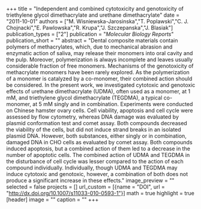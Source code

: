 +++
title = "Independent and combined cytotoxicity and genotoxicity of triethylene glycol dimethacrylate and urethane dimethacrylate"
date = "2011-10-01"
authors = ["M. Wisniewska-Jarosinska","T. Poplawski","C. J. Chojnacki","E. Pawlowska","R. Krupa","J. Szczepanska","J. Blasiak"]
publication_types = ["2"]
publication = "_Molecular Biology Reports_"
publication_short = ""
abstract = "Dental composite materials contain polymers of methacrylates, which, due to mechanical abrasion and enzymatic action of saliva, may release their monomers into oral cavity and the pulp. Moreover, polymerization is always incomplete and leaves usually considerable fraction of free monomers. Mechanisms of the genotoxicity of methacrylate monomers have been rarely explored. As the polymerization of a monomer is catalyzed by a co-monomer, their combined action should be considered. In the present work, we investigated cytotoxic and genotoxic effects of urethane dimethacrylate (UDMA), often used as a monomer, at 1 mM, and triethylene glycol dimethacrylate (TEGDMA), a typical co-monomer, at 5 mM singly and in combination. Experiments were conducted on Chinese hamster ovary cells. Cell viability, apoptosis and cell cycle were assessed by flow cytometry, whereas DNA damage was evaluated by plasmid conformation test and comet assay. Both compounds decreased the viability of the cells, but did not induce strand breaks in an isolated plasmid DNA. However, both substances, either singly or in combination, damaged DNA in CHO cells as evaluated by comet assay. Both compounds induced apoptosis, but a combined action of them led to a decrease in the number of apoptotic cells. The combined action of UDMA and TEGDMA in the disturbance of cell cycle was lesser compared to the action of each compound individually. Individually, though UDMA and TEGDMA may induce cytotoxic and genotoxic, however, a combination of both does not produce a significant increase in these effects."
image_preview = ""
selected = false
projects = []
url_custom = [{name = "DOI", url = "http://dx.doi.org/10.1007/s11033-010-0593-1"}]
math = true
highlight = true
[header]
image = ""
caption = ""
+++

